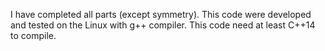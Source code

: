 I have completed all parts (except symmetry).
This code were developed and tested on the Linux with g++ compiler.
This code need at least C++14 to compile.
